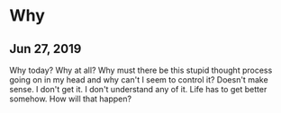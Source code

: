 # Why
## Jun 27, 2019

Why today? Why at all? Why must there be this stupid thought process going on in 
my head and why can't I seem to control it? Doesn't make sense. I don't get it. 
I don't understand any of it. Life has to get better somehow. How will that 
happen?
